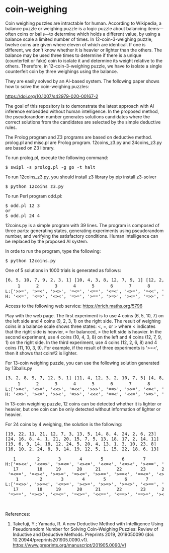 # coin-weighing
Coin weighing puzzles are intractable for human. 
According to Wikipedia, a balance puzzle or weighing puzzle is a logic puzzle about balancing items—often coins or balls—to determine which holds a different value, by using a balance scale a limited number of times. In 12-coin-3-weighing puzzle, twelve coins are given where eleven of which are identical. If one is different, we don't know whether it is heavier or lighter than the others. The balance may be used three times to determine if there is a unique (counterfeit or fake) coin to isolate it and determine its weight relative to the others. Therefore, in 12-coin-3-weighing puzzle, we have to isolate a single counterfeit coin by three weighings using the balance.

They are easily solved by an AI-based system. The following paper shows how to solve the coin-weighing puzzles:

https://doi.org/10.1007/s42979-020-00167-2

The goal of this repository is to demonstrate the latest approach with AI inference embedded without human intelligence. In the proposed method, the pseudorandom number generates solutions candidates where the correct solutions from the candidates are selected by the simple deductive rules.

The Prolog program and Z3 programs are based on deductive method. prolog.pl and misc.pl are Prolog program. 12coins_z3.py and 24coins_z3.py are based on Z3 library.

To run prolog.pl, execute the following command:
<pre>
$ swipl -s prolog.pl -g go -t halt
</pre>
To run 12coins_z3.py, you should install z3 library by pip install z3-solver
<pre>
$ python 12coins_z3.py
</pre>

To run Perl program odd.pl:
<pre>
$ odd.pl 12 3
or
$ odd.pl 24 4
</pre>

12coins.py is a simple program with 39 lines. 
The program is composed of three parts: generating states, generating experiments using pseudorandom number, and verifying the satisfactory conditions. 
Human intelligence can be replaced by the proposed AI system.

In orde to run the program, type the following:
<pre>
$ python 12coins.py
</pre>
One of 5 solutions in 1000 trials is generated as follows:
<pre>
[6, 5, 10, 7, 9, 2, 3, 1] [10, 4, 3, 8, 12, 7, 9, 1] [12, 2, 6, 8, 11, 10, 3, 9]
　   1      2      3      4      5      6      7      8      9      10     11     12    
L:['>>=', '>=<', '><>', '=<=', '<==', '<=<', '<>=', '=<<', '>>>', '<<>', '==>', '=><', 
H: '<<=', '<=>', '<><', '=>=', '>==', '>=>', '><=', '=>>', '<<<', '>><', '==<', '=<>']
</pre>
Access to the following web service:
https://nrich.maths.org/5796

Play with the web page. The first experiment is to use 4 coins (6, 5, 10, 7) on the left side and 4 coins (9, 2, 3, 1) on the right side.
The result of weighing coins in a balance scale shows three states: <, =, or > where < indicates that the right side is heavier, = for balanced, > the left side is heavier.
In the second experiment, use 4 coins (10, 4, 3, 8) on the left and 4 coins (12, 7, 9, 1) on the right side.
In the third experiment, use 4 coins (12, 2, 6, 8) and 4 coins (11, 10, 3, 9).
For example, if the result of three experiments is '>=<', then it shows that coin#2 is lighter.

For 13-coin weighing puzzle, you can use the following solution generated by 13balls.py
<pre>
[3, 2, 8, 9, 7, 12, 5, 1] [11, 4, 12, 3, 2, 10, 7, 5] [4, 8, 12, 1, 11, 6, 5, 3]
　   1      2      3      4      5      6      7      8      9      10     11     12     13
L:['>=<', '<>=', '<<>', '=<<', '>>>', '==>', '>>=', '<=<', '<==', '=>=', '=<>', '><<', '===', 
H: '<=>', '><=', '>><', '=>>', '<<<', '==<', '<<=', '>=>', '>==', '=<=', '=><', '<>>', '===']
</pre>

In 13-coin weighing puzzle, 12 coins can be detected whether it is lighter or heavier, but one coin can be only detected without information of lighter or heavier.


For 24 coins by 4 weighing, the solution is the following:
<pre>
[19, 22, 11, 21, 12, 7, 3, 13, 5, 14, 8, 4, 24, 2, 6, 23]
[24, 16, 8, 4, 1, 21, 20, 15, 7, 5, 13, 18, 17, 2, 14, 11]
[19, 6, 9, 14, 18, 12, 24, 5, 20, 4, 13, 1, 3, 10, 23, 8]
[16, 10, 2, 24, 8, 9, 14, 19, 12, 5, 1, 15, 22, 18, 6, 13]

   1        2       3       4       5       6       7       8       9       10      11      12      13      14      15      16
H:['=><<', '<<=>', '>=<=', '<><=', '<<=<', '<=><', '><==', '<>=>', '==>>', '==<>', '>===', '>=><', '=<<=', '<<>>', '===<', '=>=>', 
   17       18     19      20     21      22       23      24
 '=<==', '=<><', '>=>=', '=><=', '>>==', '>==<', '==<=', '<>>>']
    1        2       3       4       5       6       7       8       9       10      11      12      13      14      15      16
L:['=<>>', '>>=<', '<=>=', '><>=', '>>=>', '>=<>', '<>==', '><=<', '==<<', '==><', '<===', '<=<>', '=>>=', '>><<', '===>', '=<=<', 
   17       18     19      20     21      22       23      24
 '=>==', '=><>', '<=<=', '=<>=', '<<==', '<==>', '==>=', '><<<']
 
 </pre>
 
 References:
 1. Takefuji, Y.; Yamada, R. A new Deductive Method with Intelligence Using Pseudorandom Number for Solving Coin-Weighing Puzzles: Review of Inductive and Deductive Methods. Preprints 2019, 2019050090 (doi: 10.20944/preprints201905.0090.v1).
 https://www.preprints.org/manuscript/201905.0090/v1
